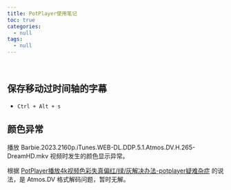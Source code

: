 ```yaml
---
title: PotPlayer使用笔记
toc: true
categories:
  - null
tags:
  - null
---
```




<!--more-->

<br/>

## 保存移动过时间轴的字幕

* `Ctrl + Alt + s`

## 颜色异常

播放 Barbie.2023.2160p.iTunes.WEB-DL.DDP.5.1.Atmos.DV.H.265-DreamHD.mkv 视频时发生的颜色显示异常。

根据 [PotPlayer播放4k视频色彩失真偏红/绿/灰解决办法-potplayer疑难杂症](https://www.potplay.net/potplayer-4k-green-red) 的说法，是 Atmos.DV 格式解码问题，暂时无解。

